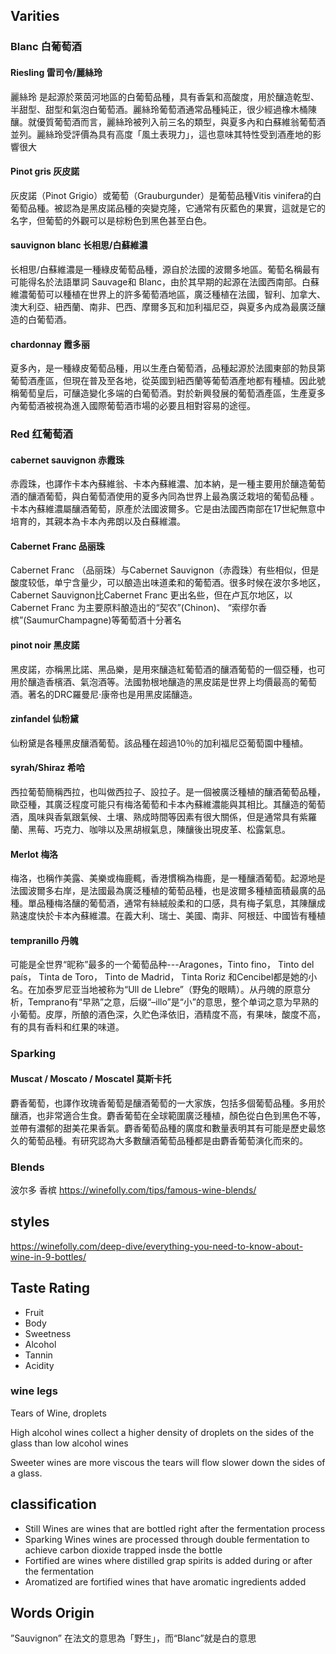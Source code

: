 
## Varities

### Blanc 白葡萄酒
#### Riesling 雷司令/麗絲玲
麗絲玲 是起源於萊茵河地區的白葡萄品種，具有香氣和高酸度，用於釀造乾型、半甜型、甜型和氣泡白葡萄酒。麗絲玲葡萄酒通常品種純正，很少經過橡木桶陳釀。就優質葡萄酒而言，麗絲玲被列入前三名的類型，與夏多內和白蘇維翁葡萄酒並列。麗絲玲受評價為具有高度「風土表現力」，這也意味其特性受到酒產地的影響很大

#### Pinot gris 灰皮諾
灰皮諾（Pinot Grigio）或葡萄（Grauburgunder）是葡萄品種Vitis vinifera的白葡萄品種。被認為是黑皮諾品種的突變克隆，它通常有灰藍色的果實，這就是它的名字，但葡萄的外觀可以是棕粉色到黑色甚至白色。

#### sauvignon blanc 长相思/白蘇維濃
长相思/白蘇維濃是一種綠皮葡萄品種，源自於法國的波爾多地區。葡萄名稱最有可能得名於法語單詞 Sauvage和 Blanc，由於其早期的起源在法國西南部。白蘇維濃葡萄可以種植在世界上的許多葡萄酒地區，廣泛種植在法國，智利、加拿大、澳大利亞、紐西蘭、南非、巴西、摩爾多瓦和加利福尼亞，與夏多內成為最廣泛釀造的白葡萄酒。 

#### chardonnay 霞多丽
夏多內，是一種綠皮葡萄品種，用以生產白葡萄酒，品種起源於法國東部的勃艮第葡萄酒產區，但現在普及至各地，從英國到紐西蘭等葡萄酒產地都有種植。因此號稱葡萄皇后，可釀造變化多端的白葡萄酒。對於新興發展的葡萄酒產區，生產夏多內葡萄酒被視為進入國際葡萄酒市場的必要且相對容易的途徑。

### Red 红葡萄酒

#### cabernet sauvignon 赤霞珠
赤霞珠，也譯作卡本內蘇維翁、卡本內蘇維濃、加本納，是一種主要用於釀造葡萄酒的釀酒葡萄，與白葡萄酒使用的夏多內同為世界上最為廣泛栽培的葡萄品種 。 卡本內蘇維濃屬釀酒葡萄，原產於法國波爾多。它是由法國西南部在17世紀無意中培育的，其親本為卡本內弗朗以及白蘇維濃。

#### Cabernet Franc 品丽珠
Cabernet Franc （品丽珠）与Cabernet Sauvignon（赤霞珠）有些相似，但是酸度较低，单宁含量少，可以酿造出味道柔和的葡萄酒。很多时候在波尔多地区，Cabernet Sauvignon比Cabernet Franc 更出名些，但在卢瓦尔地区，以Cabernet Franc 为主要原料酿造出的“契农”(Chinon)、 “索缪尔香槟”(SaumurChampagne)等葡萄酒十分著名

#### pinot noir 黑皮諾
黑皮諾，亦稱黑比諾、黑品樂，是用來釀造紅葡萄酒的釀酒葡萄的一個亞種，也可用於釀造香檳酒、氣泡酒等。法國勃根地釀造的黑皮諾是世界上均價最高的葡萄酒。著名的DRC羅曼尼·康帝也是用黑皮諾釀造。

#### zinfandel 仙粉黛
仙粉黛是各種黑皮釀酒葡萄。該品種在超過10％的加利福尼亞葡萄園中種植。

#### syrah/Shiraz 希哈
西拉葡萄簡稱西拉，也叫做西拉子、設拉子。是一個被廣泛種植的釀酒葡萄品種，歐亞種，其廣泛程度可能只有梅洛葡萄和卡本內蘇維濃能與其相比。其釀造的葡萄酒，風味與香氣跟氣候、土壤、熟成時間等因素有很大關係，但是通常具有紫羅蘭、黑莓、巧克力、咖啡以及黑胡椒氣息，陳釀後出現皮革、松露氣息。

#### Merlot 梅洛
梅洛，也稱作美露、美樂或梅鹿輒，香港慣稱為梅鹿，是一種釀酒葡萄。起源地是法國波爾多右岸，是法國最為廣泛種植的葡萄品種，也是波爾多種植面積最廣的品種。單品種梅洛釀的葡萄酒，通常有絲絨般柔和的口感，具有梅子氣息，其陳釀成熟速度快於卡本內蘇維濃。在義大利、瑞士、美國、南非、阿根廷、中國皆有種植

#### tempranillo 丹魄
可能是全世界“昵称”最多的一个葡萄品种---Aragones，Tinto fino， Tinto del país， Tinta de Toro， Tinto de Madrid， Tinta Roriz 和Cencibel都是她的小名。在加泰罗尼亚当地被称为“Ull de Llebre”（野兔的眼睛）。从丹魄的原意分析，Temprano有“早熟”之意，后缀“–illo”是“小”的意思，整个单词之意为早熟的小葡萄。皮厚，所酿的酒色深，久贮色泽依旧，酒精度不高，有果味，酸度不高，有的具有香料和红果的味道。

### Sparking
#### Muscat / Moscato / Moscatel 莫斯卡托
麝香葡萄，也譯作玫瑰香葡萄是釀酒葡萄的一大家族，包括多個葡萄品種。多用於釀酒，也非常適合生食。麝香葡萄在全球範圍廣泛種植，顏色從白色到黑色不等，並帶有濃郁的甜美花果香氣。麝香葡萄品種的廣度和數量表明其有可能是歷史最悠久的葡萄品種。有研究認為大多數釀酒葡萄品種都是由麝香葡萄演化而來的。

### Blends
波尔多
香槟
https://winefolly.com/tips/famous-wine-blends/


## styles
https://winefolly.com/deep-dive/everything-you-need-to-know-about-wine-in-9-bottles/

## Taste Rating
+ Fruit
+ Body
+ Sweetness
+ Alcohol
+ Tannin
+ Acidity

### wine legs
Tears of Wine, droplets 

High alcohol wines collect a higher density of droplets on the sides of the glass than low alcohol wines

Sweeter wines are more viscous the tears will flow slower down the sides of a glass.


## classification
+ Still Wines
  are wines that are bottled right after the fermentation process
+ Sparking Wines
  wines are processed through double fermentation to achieve carbon dioxide trapped insde the bottle
+ Fortified
  are wines where distilled grap spirits is added during or after the fermentation
+ Aromatized
  are fortified wines that have aromatic ingredients added


## Words Origin
”Sauvignon” 在法文的意思為「野生」，而“Blanc”就是白的意思